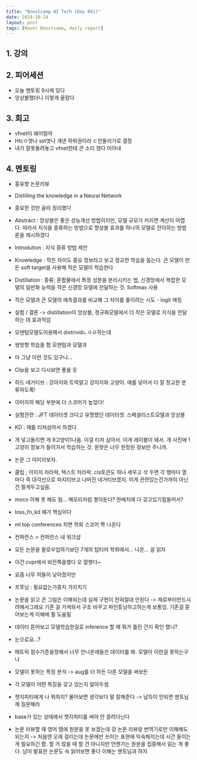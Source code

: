 ```yaml
---
title: "Boostcamp AI Tech (Day 041)"
date: 2024-10-14
layout: post
tags: [Naver Boostcamp, daily report]
---
```

## 1. 강의

## 2. 피어세션
- 오늘 멘토링 9시에 있다
- 앙상블했더니 이렇게 올랐다

## 3. 회고
- vfnet이 왜이럴까
- Htcㅇ엿나 sst엿나 걔넨 하위권이라 ㄷ안돌리기로 결정
- 내가 잘못돌려놓고 vfnet한테 큰 소리 쳤다 미아내

## 4. 멘토링
- 홍유향 논문리뷰
- Distilling the knowledge in a Neural Network
- 중요한 것만 골라 정리했다
- Abstract : 앙상블은 좋은 성능개선 방법이지만, 모델 규모가 커지면 계산이 어렵다. 따라서 지식을 증류하는 방법으로 항상블 효과를 하나의 모델로 전이하는 방법론을 제시하겠다
- Introdution : 지식 증류 방법 제안
- Knowledge : 작은 차이도 중요 정보라고 보고 정교한 학습을 돕는다. 큰 모델이 만든 soft target을 사용해 작은 모델이 학습한다
- Distillation : 증류; 혼합물에서 특정 성분을 분리시키는 법, 신경망에서 복잡한 모델의 일반화 능력을 작은 신경망 모델에 전달하는 것. Softmax 사용
- 작은 모델과 큰 모델의 예측결과를 비교해 그 차이를 줄이려는 시도 - logit 매칭
- 실험 / 결론 -> distillation이 앙상블, 정규화모델에서 더 작은 모델로 지식을 전달하는 데 효과적임
- 모맨텀모델도이용해서 distrividㄴㅇㄹ하는데 
- 쌍방향 학습을 함 모맨텀과 모델과
- 아 그냥 이런 것도 있구나...
- Clip을 보고 다시보면 좋을 듯
- 하드 네거티브 : 강아지와 트럭말고 강아지와 고양이. 얘를 넣어서 더 잘 정교한 분류하도록!
- 이미지의 해당 부분에 더 스코어가 높았다!
- 실험관련 : JFT 데이터셋 크다고 유명했던 데이터셋. 스페셜리스트모델과 앙상블
- KD : 쟤를 티처삼아서 하겠다
- 개 넣고돌리면 개 9고양이1나옴. 이걸 티처 삼아서. 이게 레이블이 돼서. 개 사진에 1고양이 정보가 들어가서 학습하는 것. 원핫은 너무 한정된 정보만 주니까. 

- 논문 그 이미지보자. 
- 클립 ; 이미지 차라락, 텍스트 차라락. cls토큰도 하나 세우고 삭 두면 각 행마다 열마다 즉 대각선으로 파지티브고 나머진 네거티브겠지. 이게 관련있는건가까이 아닌건 멀게두고싶음. 
- moco 이해 못 해도 됨... 메모리처럼 쌓아둔다? 한배치에 다 갖고있기힘들어서?
- loss_fn_kd 얘가 핵심이다

- ml top conferences 치면 학회 스코어 쫙 나온다
- 컨퍼런스 > 컨퍼런스 내 워크샵
- 모든 논문을 팔로우업하기보단 7개의 탑티어 학회에서... 나온... 걸 읽자
- 이건 cvpr에서 비전쪽을했다 오 잘햇다~
- 요즘 너무 허들이 낮아졌지만

- 프루닝 : 필요없는가중치 가지치기

- 논문을 읽고 큰 그림은 이해되는데 실제 구현이 전혀절대 안된다 -> 제로부터만드시려해서그래요 기존 걸 가져와서 구조 바꾸고 파인튜닝하고하는게 보통임. 기존걸 뜯어보는게 이해에 훨 도움됨

- 데이터 뜯어보고 모델학습한걸로 inference 할 때 뭐가 틀린 건지 확인 했니?
- 눈으로요...?
- 매트릭 점수기준을정해서 너무 안나온애들은 데이터를 봐. 모델이 이런걸 못하는구나
- 모델이 못하는 특징 분석 -> aug를 더 하든 다른 모델을 써보든
- 각 모델이 어떤 특징을 갖고 있는지 알아두셈
- 챗지피티에게 나 뭐하지? 물어보면 생각보다 말 잘해준다 -> 납득이 안되면 멘토님께 질문해라
- base가 있는 상태에서 챗지피티를 써야 안 끌려다닌다
- 논문 리뷰할 때 영어 땜에 원문을 못 보겠는데 걍 논문 리뷰랑 번역기로만 이해해도 되는지 -> 처음엔 오래 걸리는데 논문에만 쓰이는 표현에 익숙해지는데 시간 들이는 게 필요하긴 함. 할 거 많을 때 할 건 아니지만 언젠가는 원문을 집중해서 읽는 게 좋다. 남이 발표한 논문도 슥 읽어보면 좋다 이해는 멘토님과 하자